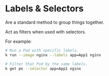 # Labels & Selectors

Are a standard method to group things together.

Act as filters when used with selectors.

For example:
```sh
# Run a Pod with specific labels.
k run --image nginx --labels app=App1 nginx

# Filter that Pod by the same labels.
k get po --selector app=App1 nginx
```